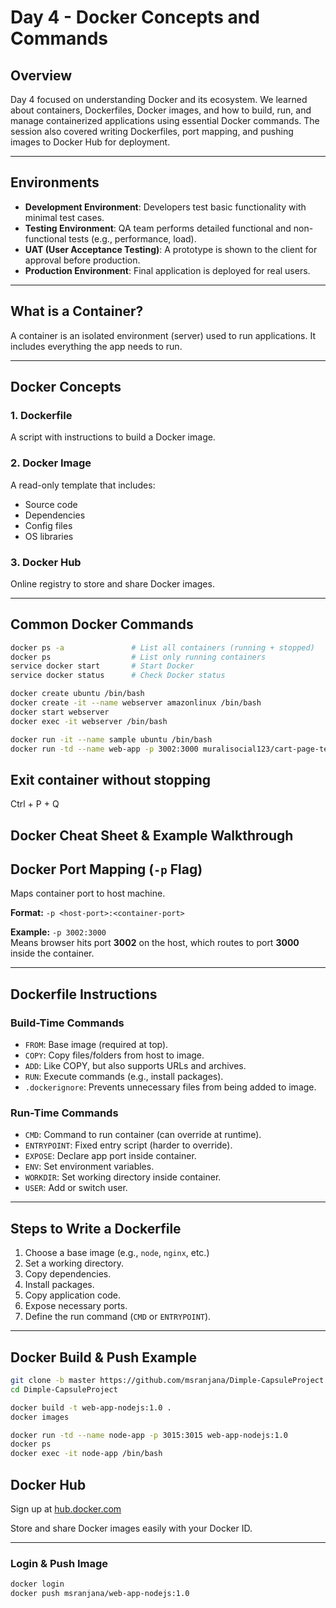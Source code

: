 # Day 4 - Docker Concepts and Commands

## Overview

Day 4 focused on understanding Docker and its ecosystem. We learned about containers, Dockerfiles, Docker images, and how to build, run, and manage containerized applications using essential Docker commands. The session also covered writing Dockerfiles, port mapping, and pushing images to Docker Hub for deployment.

---

## Environments

- **Development Environment**: Developers test basic functionality with minimal test cases.
- **Testing Environment**: QA team performs detailed functional and non-functional tests (e.g., performance, load).
- **UAT (User Acceptance Testing)**: A prototype is shown to the client for approval before production.
- **Production Environment**: Final application is deployed for real users.

---

## What is a Container?

A container is an isolated environment (server) used to run applications. It includes everything the app needs to run.

---

## Docker Concepts

### 1. **Dockerfile**

A script with instructions to build a Docker image.

### 2. **Docker Image**

A read-only template that includes:

- Source code
- Dependencies
- Config files
- OS libraries

### 3. **Docker Hub**

Online registry to store and share Docker images.

---

## Common Docker Commands

```bash
docker ps -a               # List all containers (running + stopped)
docker ps                  # List only running containers
service docker start       # Start Docker
service docker status      # Check Docker status

docker create ubuntu /bin/bash
docker create -it --name webserver amazonlinux /bin/bash
docker start webserver
docker exec -it webserver /bin/bash

docker run -it --name sample ubuntu /bin/bash
docker run -td --name web-app -p 3002:3000 muralisocial123/cart-page-test:1.0
```

## Exit container without stopping

Ctrl + P + Q

## Docker Cheat Sheet & Example Walkthrough

## Docker Port Mapping (`-p` Flag)

Maps container port to host machine.

**Format:**
`-p <host-port>:<container-port>`

**Example:**
`-p 3002:3000`  
Means browser hits port **3002** on the host, which routes to port **3000** inside the container.

---

## Dockerfile Instructions

### Build-Time Commands

- `FROM`: Base image (required at top).
- `COPY`: Copy files/folders from host to image.
- `ADD`: Like COPY, but also supports URLs and archives.
- `RUN`: Execute commands (e.g., install packages).
- `.dockerignore`: Prevents unnecessary files from being added to image.

### Run-Time Commands

- `CMD`: Command to run container (can override at runtime).
- `ENTRYPOINT`: Fixed entry script (harder to override).
- `EXPOSE`: Declare app port inside container.
- `ENV`: Set environment variables.
- `WORKDIR`: Set working directory inside container.
- `USER`: Add or switch user.

---

## Steps to Write a Dockerfile

1. Choose a base image (e.g., `node`, `nginx`, etc.)
2. Set a working directory.
3. Copy dependencies.
4. Install packages.
5. Copy application code.
6. Expose necessary ports.
7. Define the run command (`CMD` or `ENTRYPOINT`).

---

## Docker Build & Push Example

```bash
git clone -b master https://github.com/msranjana/Dimple-CapsuleProject.git
cd Dimple-CapsuleProject

docker build -t web-app-nodejs:1.0 .
docker images

docker run -td --name node-app -p 3015:3015 web-app-nodejs:1.0
docker ps
docker exec -it node-app /bin/bash

```

## Docker Hub

Sign up at [hub.docker.com](https://hub.docker.com)

Store and share Docker images easily with your Docker ID.

---

### Login & Push Image

```bash
docker login
docker push msranjana/web-app-nodejs:1.0
```
